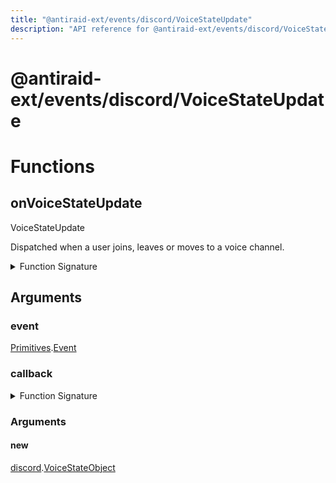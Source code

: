 ```yaml
---
title: "@antiraid-ext/events/discord/VoiceStateUpdate"
description: "API reference for @antiraid-ext/events/discord/VoiceStateUpdate"
---
```


<div id="@antiraid-ext/events/discord/VoiceStateUpdate"></div>

# @antiraid-ext/events/discord/VoiceStateUpdate

<div id="Functions"></div>

# Functions

<div id="onVoiceStateUpdate"></div>

## onVoiceStateUpdate

VoiceStateUpdate



Dispatched when a user joins, leaves or moves to a voice channel.

<details>
<summary>Function Signature</summary>

```luau
--- VoiceStateUpdate
---
--- Dispatched when a user joins, leaves or moves to a voice channel.
function onVoiceStateUpdate(event: Primitives.Event, callback: (new: discord.VoiceStateObject) -> ()) end
```

</details>

<div id="Arguments"></div>

## Arguments

<div id="event"></div>

### event

[Primitives](#module.Primitives).[Event](#Event)



<div id="callback"></div>

### callback

<details>
<summary>Function Signature</summary>

```luau
callback: (new: discord.VoiceStateObject) -> ()
```

</details>

<div id="Arguments"></div>

### Arguments

<div id="new"></div>

#### new

[discord](#module.discord).[VoiceStateObject](#VoiceStateObject)



